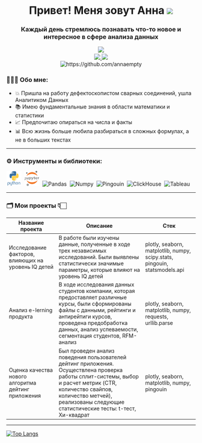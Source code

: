 <h1 align="center">Привет! Меня зовут Анна 
  <img src="https://github.com/blackcater/blackcater/raw/main/images/Hi.gif" height="32"/>
</h1>
<h3 align="center">Каждый день стремлюсь познавать что-то новое и интересное в сфере анализа данных</h3>

<div id="header" align="center">
  <img src="https://i.giphy.com/media/v1.Y2lkPTc5MGI3NjExNmtrZzVjYXJzcmMzMmVqc2tubXB5eWs1MXpmb3JjMWswOTlxMmNmZiZlcD12MV9pbnRlcm5hbF9naWZfYnlfaWQmY3Q9Zw/hpXdHPfFI5wTABdDx9/giphy.gif" width="300"/>
</div>

<div id="contact" align="center">
  <a href="https://t.me/any_empty">
    <img src="https://img.shields.io/badge/Telegram-blue?logo=telegram&logoColor=white">
  </a>
  
  <a href="https://wa.me/79258560712"> 
    <img src="https://img.shields.io/badge/WhatsApp-green?logo=WhatsApp&logoColor=white">
  </a>  
</div>

<div id="counter" align="center">
  <img src="https://komarev.com/ghpvc/?username=annaempty&style=flat-square&color=blue" alt="https://github.com/annaempty"/>
</div>

### 👩🏻‍💻 Обо мне:
- 💥  Пришла на работу дефектоскопистом сварных соединений, ушла Аналитиком Данных
- 📚  Имею фундаментальные знания в области математики и статистики    
- 📈  Предпочитаю опираться на числа и факты   
- 📊  Всю жизнь больше любила разбираться в сложных формулах, а не в больших текстах  

---
### ⚙️ Инструменты и библиотеки:
<div>
  <img src="https://github.com/devicons/devicon/blob/master/icons/python/python-original-wordmark.svg" title="Python" alt="Python" width="40" height="40"/>&nbsp;
  <img src="https://github.com/devicons/devicon/blob/master/icons/jupyter/jupyter-original-wordmark.svg" title="Jupyter" alt="Jupyter" width="40" height="40"/>&nbsp;
  <img src="https://pandas.pydata.org/static/img/pandas_white.svg" title="Pandas" alt="Pandas" height="40"/>&nbsp;
  <img src="https://numpy.org/doc/stable/_static/numpylogo.svg" title="Numpy" alt="Numpy" height="40"/>&nbsp;
  <img src="https://pingouin-stats.org/build/html/_images/logo_pingouin.png" title="Pingouin" alt="Pingouin" width="120"/>&nbsp;
  <img src="https://clickhouse.com/docs/img/ch_logo_docs_dark.svg" title="ClickHouse" alt="ClickHouse" height="40"/>&nbsp;
  <img src="https://me.devoteam.com/wp-content/uploads/sites/10/2021/04/tableau-LOGO.png" title="Tableau" alt="Tableau" height="40"/>
</div>

---
### 🗂️ Мои проекты 👇🏻
<table>
    <thead align="center">
        <tr>
            <th>Название проекта</th>
            <th>Описание</th>
            <th>Стек</th>
        </tr>
    </thead>
    <tbody align="left">
        <tr>
            <td>Исследование факторов, влияющих на уровень IQ детей</td>
            <td>В работе были изучены данные, полученные в ходе трех независимых исследований. Были выявлены статистически значимые параметры, которые влияют на уровень IQ детей</td>
            <td>plotly, seaborn, matplotlib, numpy, scipy.stats, pingouin, statsmodels.api</td>
        </tr>
        <tr>
            <td>Анализ e-lerning продукта</td>
            <td>В ходе исследования данных студентов компании, которая предоставляет различные курсы, были сформированы файлы с данными, рейтинги и антирейтиги курсов, проведена предобработка данных, анализ успеваемости, cегментация студентов, RFM-анализ</td>
            <td>plotly, seaborn, matplotlib, numpy, requests, urllib.parse </td>
        </tr>
        <tr>
            <td>Оценка качества нового алгоритма дейтинг приложения</td>
            <td>Был проведен анализ поведения пользователей дейтинг приложения. Осуществлена проверка работы сплит-системы, выбор и расчет метрик (CTR, количество свайпов, количество метчей), реализованы следующие статистические тесты: t-тест, Хи-квадрат</td>
            <td>plotly, seaborn, matplotlib, numpy, pingouin</td>
        </tr>
    </tbody>
</table>

---

[![Top Langs](https://github-readme-stats.vercel.app/api/top-langs/?username=annaempty&layout=compact&theme=vision-friendly-dark)](https://github.com/anuraghazra/github-readme-stats)
